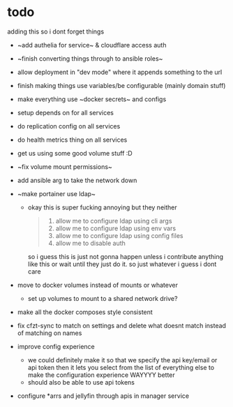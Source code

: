 # todo

adding this so i dont forget things

- ~add authelia for service~ & cloudflare access auth
- ~finish converting things through to ansible roles~
- allow deployment in "dev mode" where it appends something to the url
- finish making things use variables/be configurable (mainly domain stuff)
- make everything use ~docker secrets~ and configs
- setup depends on for all services
- do replication config on all services
- do health metrics thing on all services
- get us using some good volume stuff :D
- ~fix volume mount permissions~
- add ansible arg to take the network down
- ~make portainer use ldap~

  - okay this is super fucking annoying but they neither

    > 1. allow me to configure ldap using cli args
    > 2. allow me to configure ldap using env vars
    > 3. allow me to configure ldap using config files
    > 4. allow me to disable auth

    so i guess this is just not gonna happen unless i contribute anything like
    this or wait until they just do it. so just whatever i guess i dont care

- move to docker volumes instead of mounts or whatever
  - set up volumes to mount to a shared network drive?
- make all the docker composes style consistent
- fix cfzt-sync to match on settings and delete what doesnt match instead of
  matching on names
- improve config experience
  - we could definitely make it so that we specify the api key/email or api
    token then it lets you select from the list of everything else to make the
    configuration experience WAYYYY better
  - should also be able to use api tokens
- configure \*arrs and jellyfin through apis in manager service
